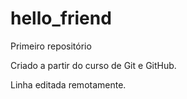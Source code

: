 # hello_friend
 Primeiro repositório 

Criado a partir do curso de Git e GitHub.

Linha editada remotamente.
